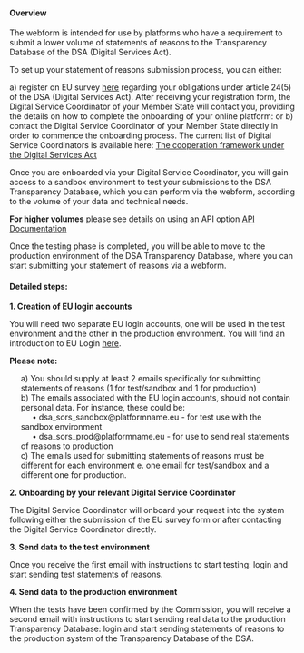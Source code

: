 #### Overview
<p class="ecl-u-type-paragraph" style="max-width:none !important">
The webform is intended for use by platforms who have a requirement to submit a lower volume of statements of reasons to the Transparency Database of the DSA (Digital Services Act).
</p>

<p class="ecl-u-type-paragraph" style="max-width:none !important">
To set up your statement of reasons submission process, you can either:
</p>
<p class="ecl-u-type-paragraph" style="max-width:none !important">
a) register on EU survey <a href="https://ec.europa.eu/eusurvey/runner/DSA-ComplianceStamentsReasons">here</a> regarding your obligations under article 24(5) of the DSA (Digital Services Act). After receiving your registration form, the Digital Service Coordinator of your Member State will contact you, providing the details on how to complete the onboarding of your online platform: or
b) contact the Digital Service Coordinator of your Member State directly in order to commence the onboarding process. The current list of Digital Service Coordinators is available here: <a href="https://digital-strategy.ec.europa.eu/en/policies/dsa-cooperation">The cooperation framework under the Digital Services Act</a>
</p>

<p class="ecl-u-type-paragraph" style="max-width:none !important">
Once you are onboarded via your Digital Service Coordinator, you will gain access to a sandbox environment to test your submissions to the DSA Transparency Database, which you can perform via the webform, according to the volume of your data and technical needs.
</p>

<p class="ecl-u-type-paragraph" style="max-width:none !important">
<strong>For higher volumes</strong>  please see details on using an API option <a href="https://transparency.dsa.ec.europa.eu/page/api-documentation">API Documentation</a>
</p>

<p class="ecl-u-type-paragraph" style="max-width:none !important">
Once the testing phase is completed, you will be able to move to the production environment of the DSA Transparency Database, where you can start submitting your statement of reasons via a webform.
</p>

<h4>Detailed steps:</h4>

<p class="ecl-u-type-paragraph" style="max-width:none !important">
<strong>1. Creation of EU login accounts</strong><br/>


You will need two separate EU login accounts, one will be used in the test environment and the other in the production environment. You will find an introduction to EU Login <a href="https://webgate.ec.europa.eu/cas/help.html#:~:text=How%20do%20I%20create%20my%20EU%20Login%20account%3F">here</a>.</p>


<strong>Please note:</strong>
<div style="margin-left:20px">
<p class="ecl-u-type-paragraph" style="max-width:none !important;">
a) You should supply at least 2 emails specifically for submitting statements of reasons (1 for test/sandbox and 1 for production)<br/>
b) The emails associated with the EU login accounts, should not contain personal data. For instance, these could be:<br/>
<span style="margin-left:20px">• dsa_sors_sandbox@platformname.eu - for test use with the sandbox environment</span><br/>
<span style="margin-left:20px">• dsa_sors_prod@platformname.eu - for use to send real statements of reasons to production</span><br/>
c) The emails used for submitting statements of reasons must be different for each environment e. one email for test/sandbox and a different one for production.<br/>
</p>
</div>


<strong>2. Onboarding by your relevant Digital Service Coordinator</strong>
<p class="ecl-u-type-paragraph" style="max-width:none !important">
   The Digital Service Coordinator will onboard your request into the system following either the submission of the EU survey form or after contacting the Digital Service Coordinator directly.
</p>

<strong>3. Send data to the test environment</strong>
<p class="ecl-u-type-paragraph" style="max-width:none !important">
Once you receive the first email with instructions to start testing: login and start sending test statements of reasons.
</p>

<strong>4. Send data to the production environment</strong>
<p class="ecl-u-type-paragraph" style="max-width:none !important">
When the tests have been confirmed by the Commission, you will receive a second email with instructions to start sending real data to the production Transparency Database: login and start sending statements of reasons to the production system of the Transparency Database of the DSA.
</p>


